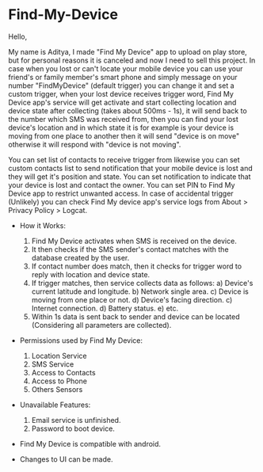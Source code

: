 # Find-My-Device

Hello,

My name is Aditya, I made "Find My Device" app to upload on play store, but for personal reasons it is canceled and now I need to sell this project. In case when you lost or can't locate your mobile device you can use your friend's or family member's smart phone and simply message on your number "FindMyDevice" (default trigger) you can change it and set a custom trigger, when your lost device receives trigger word, Find My Device app's service will get activate and start collecting location and device state after collecting (takes about 500ms - 1s), it will send back to the number which SMS was received from, then you can find your lost device's location and in which state it is for example is your device is moving from one place to another then it will send "device is on move" otherwise it will respond with "device is not moving". 

You can set list of contacts to receive trigger from likewise you can set custom contacts list to send notification that your mobile device is lost and they will get it's position and state. You can set notification to indicate that your device is lost and contact the owner. You can set PIN to Find My Device app to restrict unwanted access. In case of accidental trigger (Unlikely) you can check Find My device app's service logs from About > Privacy Policy > Logcat.﻿

* How it Works:
	1. Find My Device activates when SMS is received on the device.
	2. It then checks if the SMS sender's contact matches with the database created by the user.
	3. If contact number does match, then it checks for trigger word to reply with location and device state.
	4. If trigger matches, then service collects data as follows:
          	a) Device's current latitude and longitude.
         	 	b) Network single area.
          	c) Device is moving from one place or not.
          	d) Device's facing direction.
          	c) Internet connection.
          	d) Battery status.
          	e) etc.
	5. Within 1s data is sent back to sender and device can be located (Considering all parameters are collected).


* Permissions used by Find My Device:
	1. Location Service
	2. SMS Service
	3. Access to Contacts
	4. Access to Phone
	5. Others Sensors

* Unavailable Features:
	1. Email service is unfinished.
	2. Password to boot device.

* Find My Device is compatible with android.﻿
* Changes to UI can be made.
